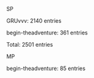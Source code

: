 SP

GRUvvv: 2140 entries

begin-theadventure: 361 entries

Total: 2501 entries

MP

begin-theadventure: 85 entries


